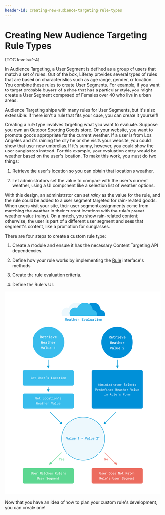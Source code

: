 ```yaml
---
header-id: creating-new-audience-targeting-rule-types
---
```


# Creating New Audience Targeting Rule Types

[TOC levels=1-4]

In Audience Targeting, a User Segment is defined as a group of users that match 
a set of rules. Out of the box, Liferay provides several types of rules that are
based on characteristics such as age range, gender, or location. You combine
these rules to create User Segments. For example, if you want to target probable
buyers of a shoe that has a particular style, you might create a User Segment
composed of Females over 40 who live in urban areas. 

Audience Targeting ships with many rules for User Segments, but it's also 
extensible: if there isn't a rule that fits your case, you can create it 
yourself! 

Creating a rule type involves targeting what you want to evaluate. Suppose you
own an Outdoor Sporting Goods store. On your website, you want to promote goods
appropriate for the current weather. If a user is from Los Angeles and it's
raining the day he or she visits your website, you could show that user new
umbrellas. If it's sunny, however, you could show the user sunglasses instead.
For this example, your evaluation entity would be weather based on the user's
location. To make this work, you must do two things: 

1.  Retrieve the user's location so you can obtain that location's weather. 

2.  Let administrators set the value to compare with the user's current weather,
    using a UI component like a selection list of weather options. 

With this design, an administrator can set *rainy* as the value for the rule,
and the rule could be added to a user segment targeted for rain-related goods.
When users visit your site, their user segment assignments come from matching
the weather in their current locations with the rule's preset weather value
(rainy). On a match, you show rain-related content; otherwise, the user is part
of a different user segment and sees that segment's content, like a promotion
for sunglasses.

There are four steps to create a custom rule type:

1.  Create a module and ensure it has the necessary Content Targeting API
    dependencies.

2.  Define how your rule works by implementing the  [Rule](@app-ref@/content-targeting/3.0.0/javadocs/com/liferay/content/targeting/api/model/Rule.html)
    interface's methods

3.  Create the rule evaluation criteria.

4.  Define the Rule's UI.


![Figure 1: This diagram breaks down the evaluation process for the weather rule.](../../../images-dxp/weather-rule-diagram.png)

Now that you have an idea of how to plan your custom rule's development, you can
create one!
